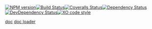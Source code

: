 [![NPM version][npm-image]][npm-url][![Build Status][travis-image]][travis-url][![Coveralls Status][coveralls-image]][coveralls-url][![Dependency Status][depstat-image]][depstat-url][![DevDependency Status][depstat-dev-image]][depstat-dev-url][![XO code style][codestyle-image]][codestyle-url]

[npm-url]: https://npmjs.org/package/test-vue
[npm-image]: http://img.shields.io/npm/v/test-vue.svg?style=flat-square

[travis-url]: https://travis-ci.org/GitScrum/test-vue
[travis-image]: http://img.shields.io/travis/GitScrum/test-vue.svg?style=flat-square

[coveralls-url]: https://coveralls.io/r/GitScrum/test-vue
[coveralls-image]: http://img.shields.io/coveralls/GitScrum/test-vue.svg?style=flat-square

[depstat-url]: https://david-dm.org/GitScrum/test-vue
[depstat-image]: https://david-dm.org/GitScrum/test-vue.svg?style=flat-square

[depstat-dev-url]: https://david-dm.org/GitScrum/test-vue
[depstat-dev-image]: https://david-dm.org/GitScrum/test-vue/dev-status.svg?style=flat-square

[codestyle-url]: https://github.com/sindresorhus/xo
[codestyle-image]: https://img.shields.io/badge/code_style-XO-5ed9c7.svg?style=flat-square

[doc](http://vuejs.org/)
[doc loader](http://vuejs.github.io/vue-loader/index.html)
